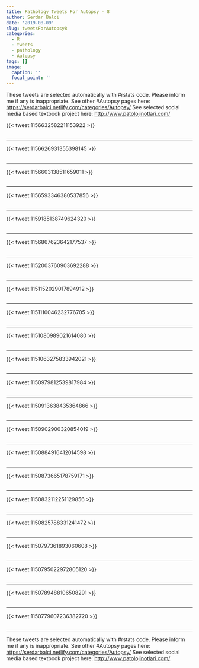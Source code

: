 ```yaml
---
title: Pathology Tweets For Autopsy - 8
author: Serdar Balci
date: '2019-08-09'
slug: tweetsForAutopsy8
categories:
  - R
  - tweets
  - pathology
  - Autopsy
tags: []
image:
  caption: ''
  focal_point: ''
---
```



These tweets are selected automatically with #rstats code. Please inform me if any is inappropriate.
See other #Autopsy pages here: https://serdarbalci.netlify.com/categories/Autopsy/ 
See selected social media based textbook project here: http://www.patolojinotlari.com/

{{< tweet 1156632582211153922 >}}
<br>
<br>
<hr>
{{< tweet 1156626931355398145 >}}
<br>
<br>
<hr>
{{< tweet 1156603138511659011 >}}
<br>
<br>
<hr>
{{< tweet 1156593346380537856 >}}
<br>
<br>
<hr>
{{< tweet 1159185138749624320 >}}
<br>
<br>
<hr>
{{< tweet 1156867623642177537 >}}
<br>
<br>
<hr>
{{< tweet 1152003760903692288 >}}
<br>
<br>
<hr>
{{< tweet 1151152029017894912 >}}
<br>
<br>
<hr>
{{< tweet 1151110046232776705 >}}
<br>
<br>
<hr>
{{< tweet 1151080989021614080 >}}
<br>
<br>
<hr>
{{< tweet 1151063275833942021 >}}
<br>
<br>
<hr>
{{< tweet 1150979812539817984 >}}
<br>
<br>
<hr>
{{< tweet 1150913638435364866 >}}
<br>
<br>
<hr>
{{< tweet 1150902900320854019 >}}
<br>
<br>
<hr>
{{< tweet 1150884916412014598 >}}
<br>
<br>
<hr>
{{< tweet 1150873665178759171 >}}
<br>
<br>
<hr>
{{< tweet 1150832112251129856 >}}
<br>
<br>
<hr>
{{< tweet 1150825788331241472 >}}
<br>
<br>
<hr>
{{< tweet 1150797361893060608 >}}
<br>
<br>
<hr>
{{< tweet 1150795022972805120 >}}
<br>
<br>
<hr>
{{< tweet 1150789488106508291 >}}
<br>
<br>
<hr>
{{< tweet 1150779607236382720 >}}
<br>
<br>
<hr>


These tweets are selected automatically with #rstats code. Please inform me if any is inappropriate.
See other #Autopsy pages here: https://serdarbalci.netlify.com/categories/Autopsy/ 
See selected social media based textbook project here: http://www.patolojinotlari.com/
